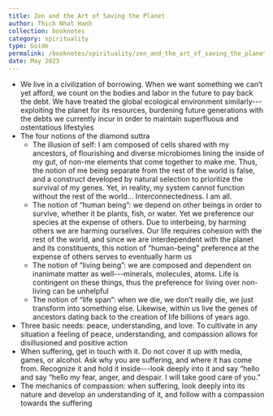 ```yaml
---
title: Zen and the Art of Saving the Planet
author: Thich Nhat Hanh
collection: booknotes
category: spirituality
type: Guide
permalink: /booknotes/spirituality/zen_and_the_art_of_saving_the_planet
date: May 2023
---
```


* We live in a civilization of borrowing. When we want something we can’t yet afford, we count on the bodies and labor in the future to pay back the debt. We have treated the global ecological environment similarly---exploiting the planet for its resources, burdening future generations with the debts we currently incur in order to maintain superfluous and ostentatious lifestyles
* The four notions of the diamond suttra
     * The illusion of self: I am composed of cells shared with my ancestors, of flourishing and diverse microbiomes lining the inside of my gut, of non-me elements that come together to make me. Thus, the notion of me being separate from the rest of the world is false, and a construct developed by natural selection to prioritize the survival of my genes. Yet, in reality, my system cannot function without the rest of the world... Interconnectedness. I am all. 
     * The notion of “human being”: we depend on other beings in order to survive, whether it be plants, fish, or water. Yet we preference our species at the expense of others. Due to interbeing, by harming others we are harming ourselves. Our life requires cohesion with the rest of the world, and since we are interdependent with the planet and its constituents, this notion of “human-being” preference at the expense of others serves to eventually harm us
    * The notion of “living being”: we are composed and dependent on inanimate matter as well---minerals, molecules, atoms. Life is contingent on these things, thus the preference for living over non-living can be unhelpful 
    * The notion of “life span”: when we die, we don’t really die, we just transform into something else. Likewise, within us live the genes of ancestors dating back to the creation of life billions of years ago. 
* Three basic needs: peace, understanding, and love. To cultivate in any situation a feeling of peace, understanding, and compassion allows for disillusioned and positive action
* When suffering, get in touch with it. Do not cover it up with media, games, or alcohol. Ask why you are suffering, and where it has come from. Recognize it and hold it inside---look deeply into it and say “hello and say “hello my fear, anger, and despair. I will take good care of you.”
* The mechanics of compassion: when suffering, look deeply into its nature and develop an understanding of it, and follow with a compassion towards the suffering
